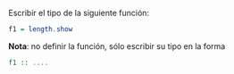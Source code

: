 Escribir el tipo de la siguiente función:

```Haskell
f1 = length.show 
```

**Nota**: no definir la función, sólo escribir su tipo en la forma

```Haskell
f1 :: ....
```
